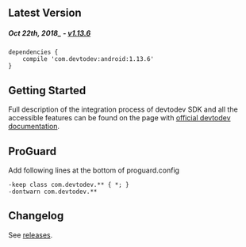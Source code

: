 Latest Version 
--------------
##### _Oct_ 22th, 2018_ - [v1.13.6](https://github.com/devtodev-analytics/android-sdk/releases/latest)

```
dependencies {
    compile 'com.devtodev:android:1.13.6'
}
```

Getting Started
---------------
Full description of the integration process of devtodev SDK and all the accessible features can be found on the page with [official devtodev documentation](https://www.devtodev.com/help/39).

ProGuard
---------------
Add following lines at the bottom of proguard.config
```
-keep class com.devtodev.** { *; }
-dontwarn com.devtodev.**
```

Changelog
---------
See [releases](https://github.com/devtodev-analytics/android-sdk/releases/).
